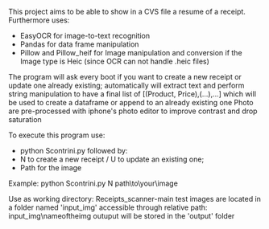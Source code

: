 This project aims to be able to show in a CVS file a resume of a receipt.
Furthermore uses:
  - EasyOCR for image-to-text recognition
  - Pandas for data frame manipulation
  - Pillow and Pillow_heif for Image manipulation and conversion if the Image type is Heic (since OCR can not handle .heic files)

The program will ask every boot if you want to create a new receipt or update one already existing;
automatically will extract text and perform string manipulation to have a final list of [(Product, Price),(...),...]
which will be used to create a dataframe or append to an already existing one
Photo are pre-processed with iphone's photo editor to improve contrast and drop saturation

To execute this program use:
- python Scontrini.py followed by:
- N to create a new receipt / U to update an existing one;
- Path for the image

Example: python Scontrini.py N path\to\your\image

Use as working directory: Receipts_scanner-main
test images are located in a folder named 'input_img' accessible through relative path: input_img\nameoftheimg
outuput will be stored in the 'output' folder
  


